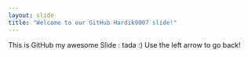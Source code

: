 ```yaml
---
layout: slide
title: "Welcome to our GitHub Hardik9007 slide!"
---
```

This is GitHub my awesome Slide : tada :)
Use the left arrow to go back!
